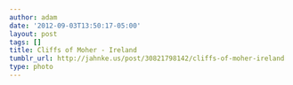 ```yaml
---
author: adam
date: '2012-09-03T13:50:17-05:00'
layout: post
tags: []
title: Cliffs of Moher - Ireland
tumblr_url: http://jahnke.us/post/30821798142/cliffs-of-moher-ireland
type: photo
---
```


